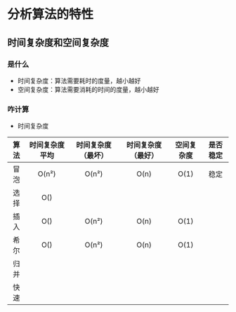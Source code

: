 # 分析算法的特性

## 时间复杂度和空间复杂度

### 是什么

* 时间复杂度：算法需要耗时的度量，越小越好
* 空间复杂度：算法需要消耗的时间的度量，越小越好

### 咋计算

* 时间复杂度

算法|时间复杂度平均|时间复杂度（最坏）|时间复杂度（最好）|空间复杂度|是否稳定
:--:|:--:|:--:|:--:|:--:|:--:
冒泡|O(n²)|O(n²)|O(n)|O(1)|稳定
选择|O()|||
插入|O()|O(n²)|O(n)|O(1)
希尔|O()|O(n²)|O(n)|O(1)
归并||||
快速||||
